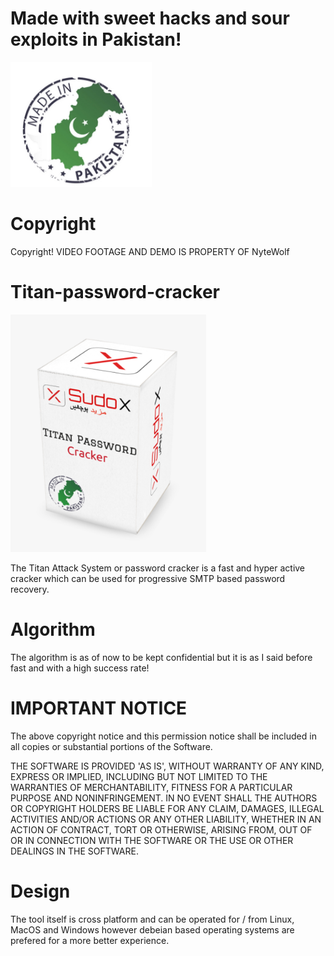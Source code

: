 # Made with sweet hacks and sour exploits in Pakistan!
<a hrefMade="../../" target="_blank"><img src="https://github.com/NyteWolf/pics/blob/master/Stamp.jpg" height="200"></a>

# Copyright
Copyright! VIDEO FOOTAGE AND DEMO IS PROPERTY OF NyteWolf

# Titan-password-cracker
<a hrefMade="../../" target="_blank"><img src="https://github.com/NyteWolf/Titan-password-cracker/blob/master/software.png" height="380"></a>

The Titan Attack System or password cracker is a fast and hyper active cracker which can be used for progressive SMTP based password recovery.

# Algorithm 
The algorithm is as of now to be kept confidential but it is as I said before fast and with a high success rate!

# IMPORTANT NOTICE
The above copyright notice and this permission notice shall be included in all copies or substantial portions of the Software.

THE SOFTWARE IS PROVIDED 'AS IS', WITHOUT WARRANTY OF ANY KIND, EXPRESS OR IMPLIED, INCLUDING BUT NOT LIMITED TO THE WARRANTIES OF MERCHANTABILITY, FITNESS FOR A PARTICULAR PURPOSE AND NONINFRINGEMENT. IN NO EVENT SHALL THE AUTHORS OR COPYRIGHT HOLDERS BE LIABLE FOR ANY CLAIM, DAMAGES, ILLEGAL ACTIVITIES AND/OR ACTIONS OR ANY OTHER LIABILITY, WHETHER IN AN ACTION OF CONTRACT, TORT OR OTHERWISE, ARISING FROM, OUT OF OR IN CONNECTION WITH THE SOFTWARE OR THE USE OR OTHER DEALINGS IN THE SOFTWARE.

# Design
The tool itself is cross platform and can be operated for / from Linux, MacOS and Windows however debeian based operating systems are prefered for a more better experience.

